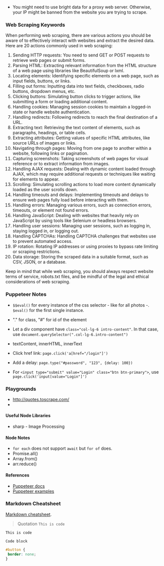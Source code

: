 - You might need to use bright data for a proxy web server. 
  Otherwise, your IP might be banned from the website you are trying to scrape.

### Web Scraping Keywords
When performing web scraping, there are various actions you should be aware of to effectively interact with websites and extract the desired data. Here are 20 actions commonly used in web scraping:

1. Sending HTTP requests: You need to send GET or POST requests to retrieve web pages or submit forms.
2. Parsing HTML: Extracting relevant information from the HTML structure of a web page using libraries like BeautifulSoup or lxml.
3. Locating elements: Identifying specific elements on a web page, such as input fields, buttons, or links.
4. Filling out forms: Inputting data into text fields, checkboxes, radio buttons, dropdown menus, etc.
5. Clicking buttons: Simulating button clicks to trigger actions, like submitting a form or loading additional content.
6. Handling cookies: Managing session cookies to maintain a logged-in state or handle website authentication.
7. Handling redirects: Following redirects to reach the final destination of a URL.
8. Extracting text: Retrieving the text content of elements, such as paragraphs, headings, or table cells.
9. Extracting attributes: Getting values of specific HTML attributes, like source URLs of images or links.
10. Navigating through pages: Moving from one page to another within a website, following links or pagination.
11. Capturing screenshots: Taking screenshots of web pages for visual reference or to extract information from images.
12. Handling AJAX requests: Dealing with dynamic content loaded through AJAX, which may require additional requests or techniques like waiting for elements to appear.
13. Scrolling: Simulating scrolling actions to load more content dynamically loaded as the user scrolls down.
14. Handling timeouts and delays: Implementing timeouts and delays to ensure web pages fully load before interacting with them.
15. Handling errors: Managing various errors, such as connection errors, timeouts, or element not found errors.
16. Handling JavaScript: Dealing with websites that heavily rely on JavaScript by using tools like Selenium or headless browsers.
17. Handling user sessions: Managing user sessions, such as logging in, staying logged in, or logging out.
18. Handling CAPTCHAs: Handling CAPTCHA challenges that websites use to prevent automated access.
19. IP rotation: Rotating IP addresses or using proxies to bypass rate limiting or scraping restrictions.
20. Data storage: Storing the scraped data in a suitable format, such as CSV, JSON, or a database.

Keep in mind that while web scraping, you should always respect website terms of service, robots.txt files, and be mindful of the legal and ethical considerations of web scraping.

### Puppeteer Notes
- `$$eval()` for every instance of the css selector - like for all photos -.
`$eval()` for the first single instance.

- "." for class, "#" for id of the element
- Let a div component have `class="col-lg-6 intro-content"`. In that case, use `document.querySelector(".col-lg-6.intro-content")`
- textContent, innerHTML, innerText
- Click href link: `page.click('a[href="/login"]')`
- Add a delay: `page.type("#password", "123", {delay: 100})`
- For `<input type="submit" value="Login" class="btn btn-primary">`, use `page.click('input[value="Login"]')`

### Playgrounds
- http://quotes.toscrape.com/
- 

#### Useful Node Libraries
- sharp - Image Processing

#### Node Notes
- `for each` does not support `await` but `for of` does.
- Promise.all()
- Array.from()
- arr.reduce()


#### References
- [Puppeteer docs](https://pptr.dev/)
- [Puppeteer examples](https://github.com/puppeteer/examples)

### Markdown Cheatsheet
[Markdown cheatsheet](https://wordpress.com/support/markdown-quick-reference/ "Markdown Reference").
> Quotation
> `This is code`



`This is code`
```
Code block
```

```css
#button {
 border: none;
}
```



